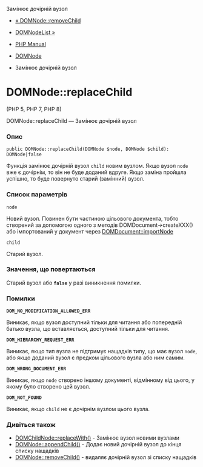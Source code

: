 Замінює дочірній вузол

-   [« DOMNode::removeChild](domnode.removechild.html)
    
-   [DOMNodeList »](class.domnodelist.html)
    
-   [PHP Manual](index.html)
    
-   [DOMNode](class.domnode.html)
    
-   Замінює дочірній вузол
    

# DOMNode::replaceChild

(PHP 5, PHP 7, PHP 8)

DOMNode::replaceChild — Замінює дочірній вузол

### Опис

```methodsynopsis
public DOMNode::replaceChild(DOMNode $node, DOMNode $child): DOMNode|false
```

Функція замінює дочірній вузол `child` новим вузлом. Якщо вузол `node` вже є дочірнім, то він не буде доданий вдруге. Якщо заміна пройшла успішно, то буде повернуто старий (замінний) вузол.

### Список параметрів

`node`

Новий вузол. Повинен бути частиною цільового документа, тобто створений за допомогою одного з методів DOMDocument->createXXX() або імпортований у документ через [DOMDocument::importNode](domdocument.importnode.html)

`child`

Старий вузол.

### Значення, що повертаються

Старий вузол або **`false`** у разі виникнення помилки.

### Помилки

**`DOM_NO_MODIFICATION_ALLOWED_ERR`**

Виникає, якщо вузол доступний тільки для читання або попередній батько вузла, що вставляється, доступний тільки для читання.

**`DOM_HIERARCHY_REQUEST_ERR`**

Виникає, якщо тип вузла не підтримує нащадків типу, що має вузол `node`, або якщо доданий вузол є предком цільового вузла або ним самим.

**`DOM_WRONG_DOCUMENT_ERR`**

Виникає, якщо `node` створено іншому документі, відмінному від цього, у якому було створено цей вузол.

**`DOM_NOT_FOUND`**

Виникає, якщо `child` не є дочірнім вузлом цього вузла.

### Дивіться також

-   [DOMChildNode::replaceWith()](domchildnode.replacewith.html) - Замінює вузол новими вузлами
-   [DOMNode::appendChild()](domnode.appendchild.html) - Додає новий дочірній вузол до кінця списку нащадків
-   [DOMNode::removeChild()](domnode.removechild.html) - видаляє дочірній вузол зі списку нащадків